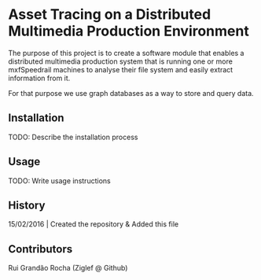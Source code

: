 # Asset Tracing on a Distributed Multimedia Production Environment

The purpose of this project is to create a software module that enables a distributed multimedia production system that is running one or more mxfSpeedrail machines to analyse their file system and easily extract information from it.

For that purpose we use graph databases as a way to store and query data.

## Installation

TODO: Describe the installation process

## Usage

TODO: Write usage instructions

## History

15/02/2016 | Created the repository & Added this file

## Contributors

Rui Grandão Rocha (Ziglef @ Github)